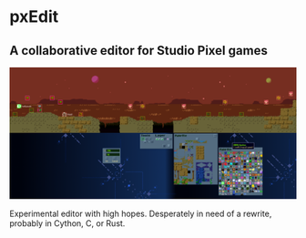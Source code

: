 # pxEdit
## A collaborative editor for Studio Pixel games

<img src="https://github.com/tilderain/pxEdit/blob/kero/preview.png">

Experimental editor with high hopes. Desperately in need of a rewrite, probably in Cython, C, or Rust.